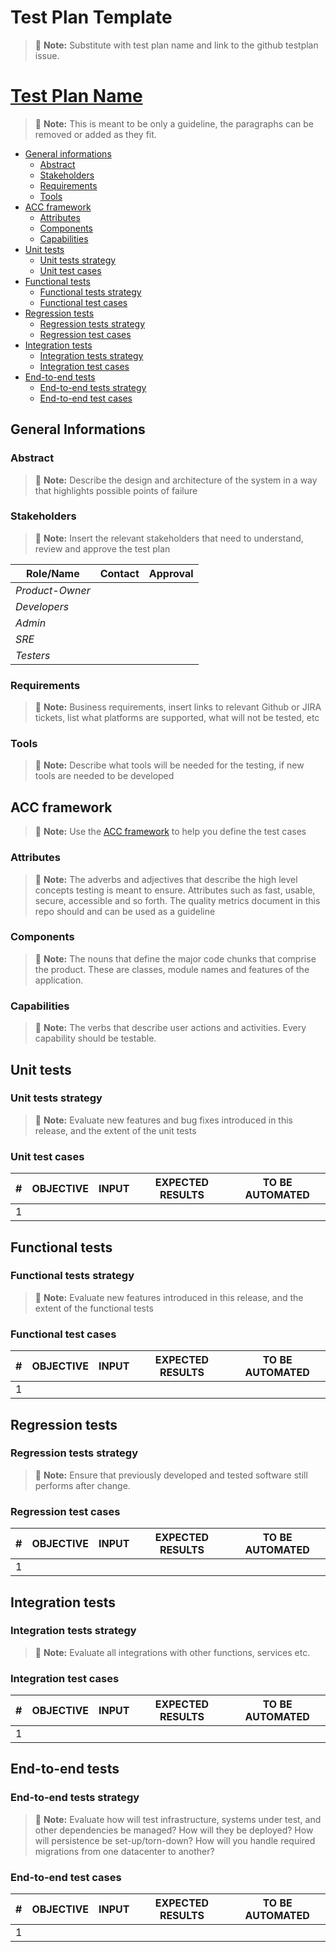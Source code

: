 <!--
Based on: https://books.google.it/books?id=vHlTOVTKHeUC&hl=it&source=gbs_navlinks_s
          https://testing.googleblog.com/2016/06/the-inquiry-method-for-test-planning.html
          https://testing.googleblog.com/2011/09/10-minute-test-plan.html
-->

# Test Plan Template

> :memo: **Note:** Substitute with test plan name and link to the github testplan issue.
>
# [Test Plan Name](https://github.com/input-output-hk/catalyst-voices/issues/1)

> :memo: **Note:** This is meant to be only a guideline, the paragraphs can be removed or added as they fit.

* [General informations](#general-informations)
  * [Abstract](#abstract)
  * [Stakeholders](#stakeholders)
  * [Requirements](#requirements)
  * [Tools](#tools)
* [ACC framework](#acc-framework)
  * [Attributes](#attributes)
  * [Components](#components)
  * [Capabilities](#capabilities)
* [Unit tests](#unit-tests)
  * [Unit tests strategy](#unit-tests-strategy)
  * [Unit test cases](#unit-test-cases)
* [Functional tests](#functional-tests)
  * [Functional tests strategy](#functional-tests-strategy)
  * [Functional test cases](#functional-test-cases)
* [Regression tests](#regression-tests)
  * [Regression tests strategy](#regression-tests-strategy)
  * [Regression test cases](#regression-test-cases)
* [Integration tests](#integration-tests)
  * [Integration tests strategy](#integration-tests-strategy)
  * [Integration test cases](#integration-test-cases)
* [End-to-end tests](#end-to-end-tests)
  * [End-to-end tests strategy](#end-to-end-tests-strategy)
  * [End-to-end test cases](#end-to-end-test-cases)

## General Informations

### Abstract

> :memo: **Note:** Describe the design and architecture of the system in a way that highlights possible points of failure

### Stakeholders

> :memo: **Note:** Insert the relevant stakeholders that need to understand, review and approve the test plan

| Role/Name       | Contact        | Approval       |
|-----------------|----------------|----------------|
| *Product-Owner* |                |                |
| *Developers*    |                |                |
| *Admin*         |                |                |
| *SRE*           |                |                |
| *Testers*       |                |                |

### Requirements

> :memo: **Note:** Business requirements, insert links to relevant Github or JIRA tickets,
> list what platforms are supported, what will not be tested, etc

### Tools

> :memo: **Note:** Describe what tools will be needed for the testing, if new tools are needed to be developed

## ACC framework

> :memo: **Note:** Use the [ACC framework](https://testing.googleblog.com/2011/09/10-minute-test-plan.html)
> to help you define the test cases

### Attributes

> :memo: **Note:** The adverbs and adjectives that describe the high level concepts testing is meant to ensure.
> Attributes such as fast, usable, secure, accessible and so forth.
> The quality metrics document in this repo should and can be used as a guideline

### Components

> :memo: **Note:** The nouns that define the major code chunks that comprise the product.
These are classes, module names and features of the application.

### Capabilities

> :memo: **Note:** The verbs that describe user actions and activities.
> Every capability should be testable.

## Unit tests

### Unit tests strategy

> :memo: **Note:** Evaluate new features and bug fixes introduced in this release, and the extent of the unit tests

### Unit test cases

| \#  | OBJECTIVE | INPUT | EXPECTED RESULTS | TO BE AUTOMATED |
| --- | --------- | ----- | ---------------- | --------------- |
| 1   |           |       |                  |                 |

## Functional tests

### Functional tests strategy

> :memo: **Note:** Evaluate new features introduced in this release, and the extent of the functional tests

### Functional test cases

| \#  | OBJECTIVE | INPUT | EXPECTED RESULTS | TO BE AUTOMATED |
| --- | --------- | ----- | ---------------- | --------------- |
| 1   |           |       |                  |                 |

## Regression tests

### Regression tests strategy

> :memo: **Note:** Ensure that previously developed and tested software still performs after change.

### Regression test cases

| \#  | OBJECTIVE | INPUT | EXPECTED RESULTS | TO BE AUTOMATED |
| --- | --------- | ----- | ---------------- | --------------- |
| 1   |           |       |                  |                 |

## Integration tests

### Integration tests strategy

> :memo: **Note:** Evaluate all integrations with other functions, services etc.

### Integration test cases

| \#  | OBJECTIVE | INPUT | EXPECTED RESULTS | TO BE AUTOMATED |
| --- | --------- | ----- | ---------------- | --------------- |
| 1   |           |       |                  |                 |

## End-to-end tests

### End-to-end tests strategy

> :memo: **Note:** Evaluate how will test infrastructure, systems under test, and other dependencies be managed?
> How will they be deployed?
> How will persistence be set-up/torn-down?
> How will you handle required migrations from one datacenter to another?

### End-to-end test cases

| \#  | OBJECTIVE | INPUT | EXPECTED RESULTS | TO BE AUTOMATED |
| --- | --------- | ----- | ---------------- | --------------- |
| 1   |           |       |                  |                 |
